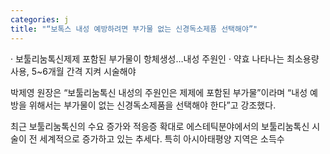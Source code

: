 ```yaml
---
categories: j
title: "“보톡스 내성 예방하려면 부가물 없는 신경독소제품 선택해야”"
---
```

&middot; 보툴리눔톡신제제 포함된 부가물이 항체생성&hellip;내성 주원인
&middot;&nbsp;약효 나타나는 최소용량 사용, 5~6개월 간격 지켜&nbsp;시술해야



박제영 원장은 &ldquo;보툴리눔톡신 내성의 주원인은 제제에 포함된 부가물&rdquo;이라며 &ldquo;내성 예방을 위해서는 부가물이 없는 신경독소제품을 선택해야 한다&rdquo;고 강조했다.



최근 보툴리눔톡신의 수요 증가와 적응증 확대로 에스테틱분야에서의 보툴리눔톡신 시술이 전 세계적으로 증가하고 있는 추세다. 특히 아시아태평양 지역은 소득수
